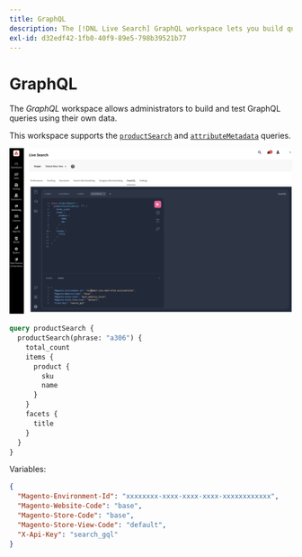 ```yaml
---
title: GraphQL
description: The [!DNL Live Search] GraphQL workspace lets you build queries with your live data.
exl-id: d32edf42-1fb0-40f9-89e5-798b39521b77
---
```

# GraphQL

The *GraphQL* workspace allows administrators to build and test GraphQL queries using their own data.

This workspace supports the [`productSearch`](https://developer.adobe.com/commerce/services/graphql/live-search/product-search/) and [`attributeMetadata`](https://developer.adobe.com/commerce/services/graphql/live-search/attribute-metadata/) queries.

![GraphQL workspace](assets/graphql.png)

```graphql
query productSearch {
  productSearch(phrase: "a306") {
    total_count
    items {
      product {
        sku
		name
      }
    }
    facets {
      title
    }
  }
}
```

Variables:

```json
{
  "Magento-Environment-Id": "xxxxxxxx-xxxx-xxxx-xxxx-xxxxxxxxxxxx",
  "Magento-Website-Code": "base",
  "Magento-Store-Code": "base",
  "Magento-Store-View-Code": "default",
  "X-Api-Key": "search_gql"
}
```
